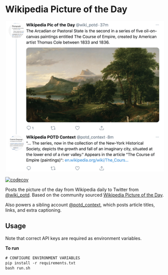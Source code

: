 # Wikipedia Picture of the Day

<p align="center">
    <img src="example.png", width=500>
</p>

[![codecov](https://codecov.io/gh/ndrezn/wikipedia-pic-of-the-day/branch/main/graph/badge.svg?token=P1RUFXQ1N8)](https://codecov.io/gh/ndrezn/wikipedia-pic-of-the-day)

Posts the picture of the day from Wikipedia daily to Twitter from [@wiki_potd](https://twitter.com/wiki_potd). Based on the community sourced [Wikipedia Picture of the Day](https://en.m.wikipedia.org/wiki/Wikipedia:Picture_of_the_day).

Also powers a sibling account [@potd_context](https://twitter.com/potd_context), which posts article titles, links, and extra captioning.

## Usage
Note that correct API keys are required as environment variables.

**To run**
```
# CONFIGURE ENVIRONMENT VARIABLES
pip install -r requirements.txt
bash run.sh
```
